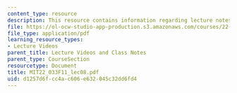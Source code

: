 ```yaml
---
content_type: resource
description: This resource contains information regarding lecture notes.
file: https://ol-ocw-studio-app-production.s3.amazonaws.com/courses/22-033-nuclear-systems-design-project-fall-2011/d1257d6fcc4ac606e632045c32dd6fd4_MIT22_033F11_lec08.pdf
file_type: application/pdf
learning_resource_types:
- Lecture Videos
parent_title: Lecture Videos and Class Notes
parent_type: CourseSection
resourcetype: Document
title: MIT22_033F11_lec08.pdf
uid: d1257d6f-cc4a-c606-e632-045c32dd6fd4
---
```

